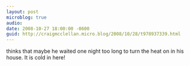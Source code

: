 ```yaml
---
layout: post
microblog: true
audio: 
date: 2008-10-27 18:00:00 -0600
guid: http://craigmcclellan.micro.blog/2008/10/28/t978937339.html
---
```

thinks that maybe he waited one night too long to turn the heat on in his house.  It is cold in here!
